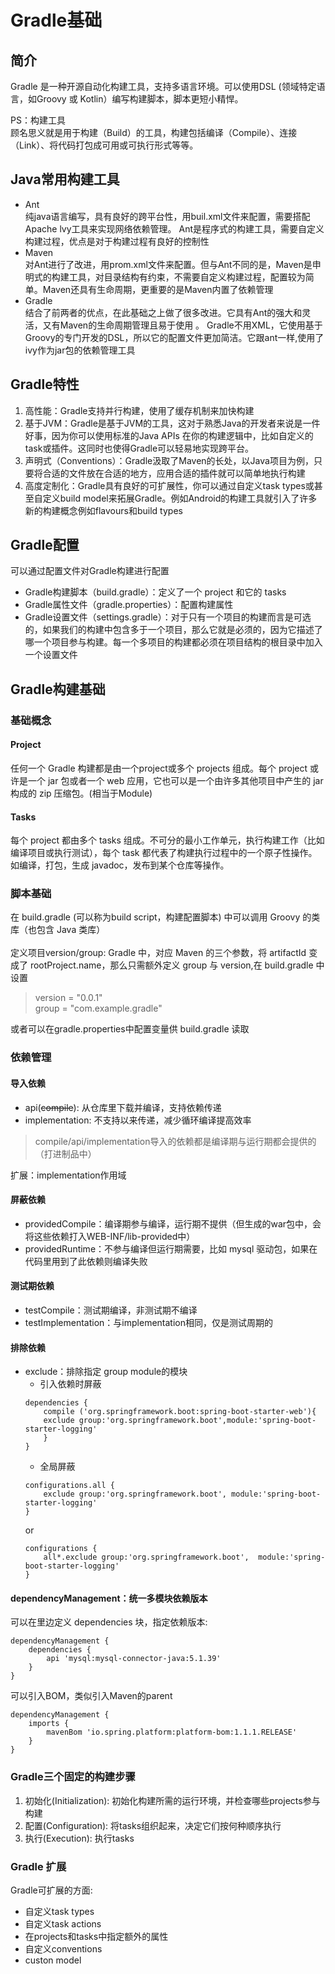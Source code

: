 # Gradle基础
## 简介
Gradle 是一种开源自动化构建工具，支持多语言环境。可以使用DSL (领域特定语言，如Groovy 或 Kotlin）编写构建脚本，脚本更短小精悍。  

PS：构建工具  
顾名思义就是用于构建（Build）的工具，构建包括编译（Compile）、连接（Link）、将代码打包成可用或可执行形式等等。

## Java常用构建工具
* Ant  
纯java语言编写，具有良好的跨平台性，用buil.xml文件来配置，需要搭配Apache lvy工具来实现网络依赖管理。 Ant是程序式的构建工具，需要自定义构建过程，优点是对于构建过程有良好的控制性  
* Maven  
对Ant进行了改进，用prom.xml文件来配置。但与Ant不同的是，Maven是申明式的构建工具，对目录结构有约束，不需要自定义构建过程，配置较为简单。Maven还具有生命周期，更重要的是Maven内置了依赖管理  
* Gradle  
结合了前两者的优点，在此基础之上做了很多改进。它具有Ant的强大和灵活，又有Maven的生命周期管理且易于使用 。 Gradle不用XML，它使用基于Groovy的专门开发的DSL，所以它的配置文件更加简洁。它跟ant一样,使用了ivy作为jar包的依赖管理工具

## Gradle特性
1. 高性能：Gradle支持并行构建，使用了缓存机制来加快构建
2. 基于JVM：Gradle是基于JVM的工具，这对于熟悉Java的开发者来说是一件好事，因为你可以使用标准的Java APIs 在你的构建逻辑中，比如自定义的task或插件。这同时也使得Gradle可以轻易地实现跨平台。
3. 声明式（Conventions）：Gradle汲取了Maven的长处，以Java项目为例，只要将合适的文件放在合适的地方，应用合适的插件就可以简单地执行构建
4. 高度定制化：Gradle具有良好的可扩展性，你可以通过自定义task types或甚至自定义build model来拓展Gradle。例如Android的构建工具就引入了许多新的构建概念例如flavours和build types

## Gradle配置
可以通过配置文件对Gradle构建进行配置  
* Gradle构建脚本（build.gradle）：定义了一个 project 和它的 tasks
* Gradle属性文件（gradle.properties）：配置构建属性
* Gradle设置文件（settings.gradle）：对于只有一个项目的构建而言是可选的，如果我们的构建中包含多于一个项目，那么它就是必须的，因为它描述了哪一个项目参与构建。每一个多项目的构建都必须在项目结构的根目录中加入一个设置文件

## Gradle构建基础
### 基础概念
#### Project
任何一个 Gradle 构建都是由一个project或多个 projects 组成。每个 project 或许是一个 jar 包或者一个 web 应用，它也可以是一个由许多其他项目中产生的 jar 构成的 zip 压缩包。(相当于Module)

#### Tasks
每个 project 都由多个 tasks 组成。不可分的最小工作单元，执行构建工作（比如编译项目或执行测试），每个 task 都代表了构建执行过程中的一个原子性操作。如编译，打包，生成 javadoc，发布到某个仓库等操作。

### 脚本基础
在 build.gradle (可以称为build script，构建配置脚本) 中可以调用 Groovy 的类库（也包含 Java 类库）  
<br/>
定义项目version/group:
Gradle 中，对应 Maven 的三个参数，将 artifactId 变成了 rootProject.name，那么只需额外定义 group 与 version,在 build.gradle 中设置  

> version = "0.0.1"  
> group = "com.example.gradle"  

或者可以在gradle.properties中配置变量供 build.gradle 读取

### 依赖管理
#### 导入依赖
* api(~~compile~~): 从仓库里下载并编译，支持依赖传递
* implementation: 不支持以来传递，减少循环编译提高效率
> compile/api/implementation导入的依赖都是编译期与运行期都会提供的（打进制品中）

扩展：implementation作用域  

#### 屏蔽依赖
* providedCompile：编译期参与编译，运行期不提供（但生成的war包中，会将这些依赖打入WEB-INF/lib-provided中）
* providedRuntime：不参与编译但运行期需要，比如 mysql 驱动包，如果在代码里用到了此依赖则编译失败

#### 测试期依赖
* testCompile：测试期编译，非测试期不编译
* testImplementation：与implementation相同，仅是测试周期的

#### 排除依赖
* exclude：排除指定 group module的模块  
    * 引入依赖时屏蔽
    ```
    dependencies {
        compile ('org.springframework.boot:spring-boot-starter-web'){
        exclude group:'org.springframework.boot',module:'spring-boot-starter-logging'
        }
    }
    ```
    * 全局屏蔽
    ```
    configurations.all {
	    exclude group:'org.springframework.boot', module:'spring-boot-starter-logging'
    }
    ```
    or
    ```
    configurations {
        all*.exclude group:'org.springframework.boot',  module:'spring-boot-starter-logging'
    }
    ```
#### dependencyManagement：统一多模块依赖版本
可以在里边定义 dependencies 块，指定依赖版本:
```
dependencyManagement {
    dependencies {
        api 'mysql:mysql-connector-java:5.1.39'
    }
}
```
可以引入BOM，类似引入Maven的parent
```
dependencyManagement {
    imports {
        mavenBom 'io.spring.platform:platform-bom:1.1.1.RELEASE'
    }
}
```

### Gradle三个固定的构建步骤
1. 初始化(Initialization): 初始化构建所需的运行环境，并检查哪些projects参与构建
2. 配置(Configuration): 将tasks组织起来，决定它们按何种顺序执行
3. 执行(Execution): 执行tasks

### Gradle 扩展
Gradle可扩展的方面:
* 自定义task types
* 自定义task actions
* 在projects和tasks中指定额外的属性
* 自定义conventions
* custon model